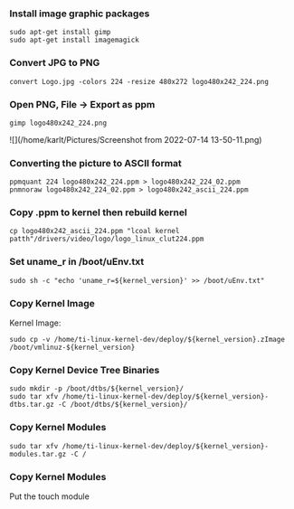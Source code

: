 ### Install image graphic packages

```
sudo apt-get install gimp
sudo apt-get install imagemagick
```



### Convert JPG to PNG

```
convert Logo.jpg -colors 224 -resize 480x272 logo480x242_224.png
```



### Open PNG, File -> Export as ppm

```
gimp logo480x242_224.png
```

![](/home/karlt/Pictures/Screenshot from 2022-07-14 13-50-11.png)



### Converting the picture to ASCII format

```
ppmquant 224 logo480x242_224.ppm > logo480x242_224_02.ppm
pnmnoraw logo480x242_224_02.ppm > logo480x242_ascii_224.ppm
```



### Copy .ppm to kernel then rebuild kernel
```
cp logo480x242_ascii_224.ppm "lcoal kernel patth"/drivers/video/logo/logo_linux_clut224.ppm
```


### Set uname_r in /boot/uEnv.txt
```
sudo sh -c "echo 'uname_r=${kernel_version}' >> /boot/uEnv.txt"
```


### Copy Kernel Image
Kernel Image:
```
sudo cp -v /home/ti-linux-kernel-dev/deploy/${kernel_version}.zImage /boot/vmlinuz-${kernel_version}
```


### Copy Kernel Device Tree Binaries
```
sudo mkdir -p /boot/dtbs/${kernel_version}/
sudo tar xfv /home/ti-linux-kernel-dev/deploy/${kernel_version}-dtbs.tar.gz -C /boot/dtbs/${kernel_version}/
```


### Copy Kernel Modules
```
sudo tar xfv /home/ti-linux-kernel-dev/deploy/${kernel_version}-modules.tar.gz -C /
```


### Copy Kernel Modules
Put the touch module

